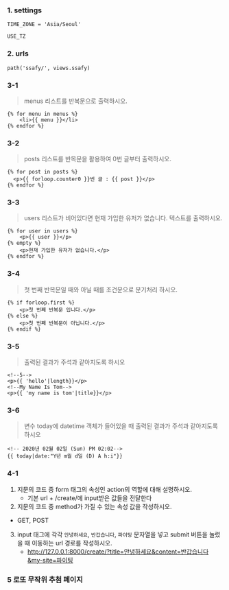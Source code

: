 ### 1. settings

```django
TIME_ZONE = 'Asia/Seoul'

USE_TZ
```



### 2. urls

```django
path('ssafy/', views.ssafy)
```



### 3-1

>menus 리스트를 반복문으로 출력하시오.

```django
{% for menu in menus %}
    <li>{{ menu }}</li>
{% endfor %}
```



### 3-2

> posts 리스트를 반목문을 활용하여 0번 글부터 출력하시오.

```django
{% for post in posts %}
  <p>{{ forloop.counter0 }}번 글 : {{ post }}</p>
{% endfor %}
```



### 3-3

> users 리스트가 비어있다면 현재 가입한 유저가 없습니다. 텍스트를 출력하시오.

```django
{% for user in users %}
    <p>{{ user }}</p>
{% empty %}
    <p>현재 가입한 유저가 없습니다.</p>
{% endfor %}
```



### 3-4

> 첫 번째 반복문일 때와 아닐 때를 조건문으로 분기처리 하시오.

```django
{% if forloop.first %}
    <p>첫 번째 반복문 입니다.</p>
{% else %}
    <p>첫 번째 반복문이 아닙니다.</p>
{% endif %}
```



### 3-5

> 출력된 결과가 주석과 같아지도록 하시오

```django
<!--5-->
<p>{{ 'hello'|length}}</p>
<!--My Name Is Tom-->
<p>{{ 'my name is tom'|title}}</p>
```



### 3-6

> 변수 today에 datetime 객체가 들어있을 때 출력된 결과가 주석과 같아지도록 하시오

```django
<!-- 2020년 02월 02일 (Sun) PM 02:02-->
{{ today|date:"Y년 m월 d일 (D) A h:i"}}
```



### 4-1

1. 지문의 코드 중 form 태그의 속성인 action의 역할에 대해 설명하시오.
   - 기본 url + /create/에 input받은 값들을 전달한다
2.  지문의 코드 중 method가 가질 수 있는 속성 값을 작성하시오.
   - GET, POST

3. input 태그에 각각 `안녕하세요`, `반갑습니다`, `파이팅` 문자열을 넣고 submit  버튼을 눌렀을 때 이동하는 url 경로를 작성하시오.
   - http://127.0.0.1:8000/create/?title=안녕하세요&content=반갑습니다&my-site=파이팅



### 5 로또 무작위 추첨 페이지


